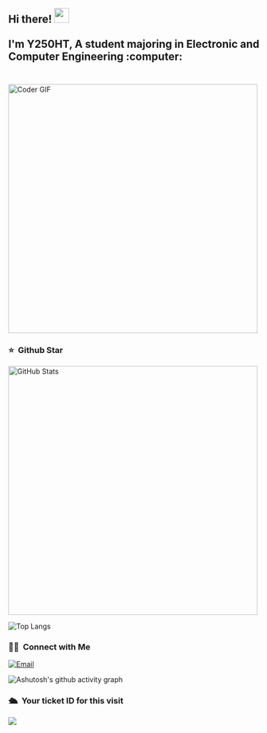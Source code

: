 <h2 align="left">
 <abc>
  <br>Hi there! <img src="https://user-images.githubusercontent.com/42378118/110234147-e3259600-7f4e-11eb-95be-0c4047144dea.gif" width="30"><br>
  <br> I'm Y250HT, A student majoring in Electronic and Computer Engineering :computer:<br>
  <br>
 </abc>
</h2>

<img align="center" src="https://media.giphy.com/media/SWoSkN6DxTszqIKEqv/giphy.gif" alt="Coder GIF" width="500">

### ⭐️ &nbsp;Github Star

<img width="500px"  alt="GitHub Stats" src="https://github-readme-stats.vercel.app/api?username=Y250HT&count_private=true&show_icons=true"/>

![Top Langs](https://github-readme-stats.vercel.app/api/top-langs/?username=Y250HT)


### 🤝🏻 &nbsp;Connect with Me
<a href="mailto:1501483814@qq.com"><img alt="Email" src="https://img.shields.io/badge/Email-1501483814@qq.com-blue?style=flat-square&logo=gmail"></a>

![Ashutosh's github activity graph](https://github-readme-activity-graph.vercel.app/graph?username=Y250HT)


### 🛳 &nbsp;Your ticket ID for this visit
<img src="https://profile-counter.glitch.me/Y250HT/count.svg" />
